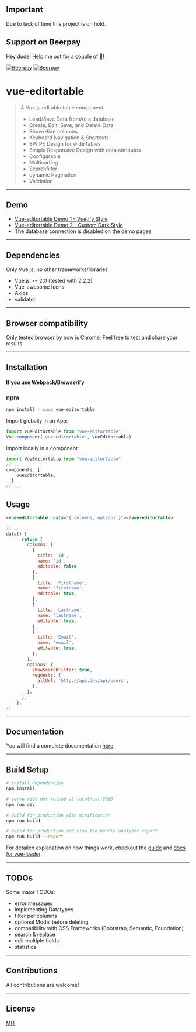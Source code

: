 ## Important
Due to lack of time this project is on hold.

## Support on Beerpay
Hey dude! Help me out for a couple of :beers:!

[![Beerpay](https://beerpay.io/el-jacko/vue-editortable/badge.svg?style=beer-square)](https://beerpay.io/el-jacko/vue-editortable)  [![Beerpay](https://beerpay.io/el-jacko/vue-editortable/make-wish.svg?style=flat-square)](https://beerpay.io/el-jacko/vue-editortable?focus=wish)

# vue-editortable

> A Vue.js editable table component
> * Load/Save Data from/to a database
> * Create, Edit, Save, and Delete Data
> * Show/Hide columns
> * Keyboard Navigation & Shortcuts
> * SWIPE Design for wide tables
> * Simple Responsive Design with data attributes
> * Configurable
> * Multisorting
> * Searchfilter
> * dynamic Pagination
> * Validation

---
## Demo

* [Vue-editortable Demo 1 - Vuetify Style](http://vue-editortable-vuetify.eljacko.de/)
* [Vue-editortable Demo 2 - Custom Dark Style](http://vue-editortable-customdark.eljacko.de/)
* The database connection is disabled on the demo pages.

---
## Dependencies

Only Vue.js, no other frameworks/libraries
* Vue.js >= 2.0 (tested with 2.2.2)
* Vue-awesome Icons
* Axios
* validator

---
## Browser compatibility

Only tested browser by now is Chrome.
Feel free to test and share your results.

---
## Installation

#### If you use Webpack/Browserify

### npm
``` sh
npm install --save vue-editortable
```
Import globally in an App:

``` javascript
import VueEditortable from "vue-editortable"
Vue.component('vue-editortable', VueEditortable)
```
Import locally in a component:

``` javascript
import VueEditortable from "vue-editortable"
// ...
components: {
    VueEditortable,
  }
// ...
```

## Usage

``` html
<vue-editortable :data="{ columns, options }"></vue-editortable>
```
``` javascript
// ...
data() {
      return {
        columns: [
          {
            title: 'Id',
            name: 'id',
            editable: false,
          },
          {
            title: 'Firstname',
            name: 'firstname',
            editable: true,
          },
          {
            title: 'Lastname',
            name: 'lastname',
            editable: true,
          },
          {
            title: 'Email',
            name: 'email',
            editable: true,
          },
        ],
        options: {
          showSearchFilter: true,
          requests: {
            allUrl: 'http://api.dev/api/users',
          },
        },
      };
    },
// ...
```

---
## Documentation

You will find a complete documentation [here](https://github.com/el-jacko/vue-editortable/wiki).

---
## Build Setup

``` sh
# install dependencies
npm install

# serve with hot reload at localhost:8080
npm run dev

# build for production with minification
npm run build

# build for production and view the bundle analyzer report
npm run build --report
```

For detailed explanation on how things work, checkout the [guide](http://vuejs-templates.github.io/webpack/) and [docs for vue-loader](http://vuejs.github.io/vue-loader).

---
## TODOs

Some major TODOs:
* error messages
* implementing Datatypes
* filter per columns
* optional Modal before deleting
* compatibility with CSS Frameworks (Bootstrap, Semantic, Foundation)
* search & replace
* edit multiple fields
* statistics

---
## Contributions

All contributions are welcome!

---
## License

[MIT](http://opensource.org/licenses/MIT)
